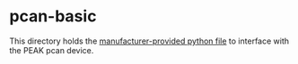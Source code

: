 # pcan-basic
This directory holds the [manufacturer-provided python file](https://www.peak-system.com/fileadmin/media/files/pcan-basic.zip) to interface with the PEAK pcan device.

